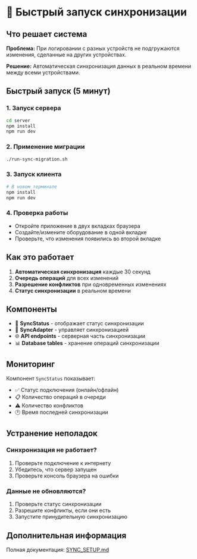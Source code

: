 # 🚀 Быстрый запуск синхронизации

## Что решает система

**Проблема:** При логировании с разных устройств не подгружаются изменения, сделанные на других устройствах.

**Решение:** Автоматическая синхронизация данных в реальном времени между всеми устройствами.

## Быстрый запуск (5 минут)

### 1. Запуск сервера
```bash
cd server
npm install
npm run dev
```

### 2. Применение миграции
```bash
./run-sync-migration.sh
```

### 3. Запуск клиента
```bash
# В новом терминале
npm install
npm run dev
```

### 4. Проверка работы
- Откройте приложение в двух вкладках браузера
- Создайте/измените оборудование в одной вкладке
- Проверьте, что изменения появились во второй вкладке

## Как это работает

1. **Автоматическая синхронизация** каждые 30 секунд
2. **Очередь операций** для всех изменений
3. **Разрешение конфликтов** при одновременных изменениях
4. **Статус синхронизации** в реальном времени

## Компоненты

- 📱 **SyncStatus** - отображает статус синхронизации
- 🔄 **SyncAdapter** - управляет синхронизацией
- 🌐 **API endpoints** - серверная часть синхронизации
- 📊 **Database tables** - хранение операций синхронизации

## Мониторинг

Компонент `SyncStatus` показывает:
- ✅ Статус подключения (онлайн/офлайн)
- 📋 Количество операций в очереди
- ⚠️ Количество конфликтов
- 🕐 Время последней синхронизации

## Устранение неполадок

### Синхронизация не работает?
1. Проверьте подключение к интернету
2. Убедитесь, что сервер запущен
3. Проверьте консоль браузера на ошибки

### Данные не обновляются?
1. Проверьте статус синхронизации
2. Разрешите конфликты, если они есть
3. Запустите принудительную синхронизацию

## Дополнительная информация

Полная документация: [SYNC_SETUP.md](./SYNC_SETUP.md)

